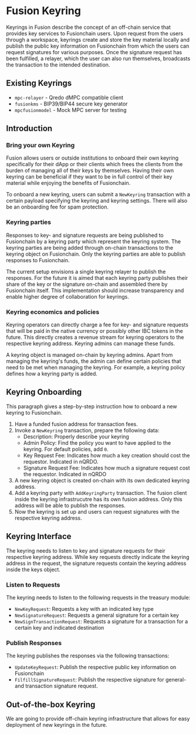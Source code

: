 # Fusion Keyring

Keyrings in Fusion describe the concept of an off-chain service that provides key services to Fusionchain users. 
Upon request from the users through a workspace, keyrings create and store the key material locally and publish the public key information
on Fusionchain from which the users can request signatures for various purposes.
Once the signature request has been fulfilled, a relayer, which the user can also run themselves, broadcasts the transaction to the intended destination.

## Existing Keyrings

* `mpc-relayer` - Qredo dMPC compatible client
* `fusionkms` - BIP39/BIP44 secure key generator
* `mpcfusionmodel` - Mock MPC server for testing

## Introduction

### Bring your own Keyring

Fusion allows users or outside institutions to onboard their own keyring specifically for their dApp or their clients 
which frees the clients from the burden of managing all of their keys by themselves.
Having their own keyring can be beneficial if they want to be in full control of their key material while enjoying the benefits of Fusionchain.

To onboard a new keyring, users can submit a `NewKeyring` transaction with a certain payload specifying the keyring and keyring settings.
There will also be an onboarding fee for spam protection.

### Keyring parties

Responses to key- and signature requests are being published to Fusionchain by a keyring party which represent the keyring system. 
The keyring parties are being added through on-chain transactions to the keyring object on Fusionchain. 
Only the keyring parties are able to publish responses to Fusionchain.

The current setup envisions a single keyring relayer to publish the responses. For the future it is aimed that each keyring party
publishes their share of the key or the signature on-chain and assembled there by Fusionchain itself. 
This implementation should increase transparency and enable higher degree of collaboration for keyrings. 

### Keyring economics and policies

Keyring operators can directly charge a fee for key- and signature requests that will be paid in the native currency or possibly other IBC tokens in the future. 
This directly creates a revenue stream for keyring operators to the respective keyring address. Keyring admins can manage these funds.

A keyring object is managed on-chain by keyring admins. Apart from managing the keyring's funds, the admin can define certain policies that need
to be met when managing the keyring. For example, a keyring policy defines how a keyring party is added.

## Keyring Onboarding

This paragraph gives a step-by-step instruction how to onboard a new keyring to Fusionchain. 

1. Have a funded fusion address for transaction fees.
2. Invoke a `NewKeyring` transaction, prepare the following data: 
    * Description: Properly describe your keyring
    * Admin Policy: Find the policy you want to have applied to the keyring. For default policies, add `0`.
    * Key Request Fee: Indicates how much a key creation should cost the requestor. Indicated in nQRDO.
    * Signature Request Fee: Indicates how much a signature request cost the requestor. Indicated in nQRDO
3. A new keyring object is created on-chain with its own dedicated keyring address.
4. Add a keyring party with `AddKeyringParty` transaction. The fusion client inside the keyring infrastrucutre has its own fusion address. Only this address will be able to publish the responses. 
5. Now the keyring is set up and users can request signatures with the respective keyring address. 

## Keyring Interface

The keyring needs to listen to key and signature requests for their respective keyring address. 
While key requests directly indicate the keyring address in the request, the signature requests contain the keyring address inside the keys object. 

### Listen to Requests

The keyring needs to listen to the following requests in the treasury module: 

* `NewKeyRequest`: Requests a key with an indicated key type
* `NewSignatureRequest`: Requests a general signature for a certain key
* `NewSignTransactionRequest`: Requests a signature for a transaction for a certain key and indicated destination

### Publish Responses

The keyring publishes the responses via the following transactions:

* `UpdateKeyRequest`: Publish the respective public key information on Fusionchain
* `FilfillSignatureRequest`: Publish the respective signature for general- and transaction signature request. 

## Out-of-the-box Keyring

We are going to provide off-chain keyring infrastructure that allows for easy deployment of new keyrings in the future. 

